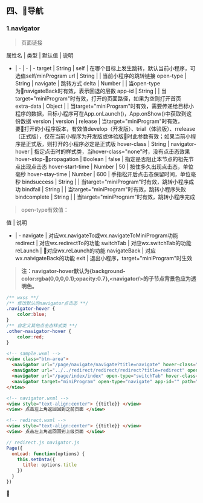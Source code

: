 ## 四、导航
### 1.navigator

> 页面链接

属性名 | 类型 | 默认值 | 说明
- | - | - | - 
target | String | self | 在哪个目标上发生跳转，默认当前小程序，可选值self/minProgram
url | String  | | 当前小程序的跳转链接
open-type | String | navigate | 跳转方式
delta | Number | | 当open-type为navigateBack时有效，表示回退的层数
app-id | String | | 当target="miniProgram"时有效，打开的页面路径，如果为空则打开首页
extra-data | Object | | 当target="miniProgram"时有效，需要传递给目标小程序的数据，目标小程序可在App.onLaunch()，App.onShow()中获取到这份数据
version | version | release | 当target="miniProgram"时有效，要打开的小程序版本，有效值develop（开发版）、trial（体验版）、rrelease（正式版），仅在当前小程序为开发版或体验版时此参数有效；如果当前小程序是正式版，则打开的小程序必定是正式版
hover-class | String | navigator-hover | 指定点击时的样式类，当hover-class="none"时，没有点击态效果
hover-stop-propagation | Boolean | false | 指定是否阻止本节点的祖先节点出现点击态
hover-start-time | Number | 50 | 按住多久出现点击态，单位毫秒
hover-stay-time | Number | 600 | 手指松开后点击态保留时间，单位毫秒
bindsuccess | String | | 当target="miniProgram"时有效，跳转小程序成功
bindfail | String | | 当target="miniProgram"时有效，跳转小程序失败
bindcomplete | String | | 当target="miniProgram"时有效，跳转小程序完成

> open-type有效值：

值 | 说明
- | -
navigate | 对应wx.navigateTo或wx.navigateToMiniProgram功能
redirect | 对应wx.redirectTo的功能
switchTab | 对应wx.switchTab的功能
reLaunch | 对应wx.reLaunch的功能
navigateBack | 对应wx.naivigateBack的功能
exit | 退出小程序，target="miniProgram"时生效

> **注：navigator-hover默认为{background-color:rgba(0,0,0,0.1);opacity:0.7},\<navigator/>的子节点背景色应为透明色。**

```css
/** wxss **/
/** 修改默认的navigator点击态 **/
.navigator-hover {
	color:blue;
}
/** 自定义其他点击态样式类 **/
.other-navigator-hover {
	color:red;
}
```

```html
<!-- sample.wxml -->
<view class="btn-area">
  <navigator url="/page/navigate/navigate?title=navigate" hover-class="navigator-hover">跳转到新页面</navigator>
  <navigator url="../../redirect/redirect/redirect?title=redirect" open-type="redirect" hover-class="other-navigator-hover">在当前页打开</navigator>
  <navigator url="/page/index/index" open-type="switchTab" hover-class="other-navigator-hover">切换 Tab</navigator>
  <navigator target="miniProgram" open-type="navigate" app-id="" path="" extra-data="" version="release">打开绑定的小程序</navigator>
</view>

<!-- navigator.wxml -->
<view style="text-align:center"> {{title}} </view>
<view> 点击左上角返回回到之前页面 </view>

<!-- redirect.wxml -->
<view style="text-align:center"> {{title}} </view>
<view> 点击左上角返回回到上级页面 </view>
```
```javascript
// redirect.js navigator.js
Page({
  onLoad: function(options) {
    this.setData({
      title: options.title
    })
  }
})

```
